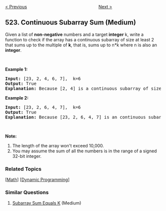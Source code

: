<!--|This file generated by command(leetcode description); DO NOT EDIT.    |-->
<!--+----------------------------------------------------------------------+-->
<!--|@author    Openset <openset.wang@gmail.com>                           |-->
<!--|@link      https://github.com/openset                                 |-->
<!--|@home      https://github.com/openset/leetcode                        |-->
<!--+----------------------------------------------------------------------+-->

[< Previous](https://github.com/openset/leetcode/tree/master/problems/longest-uncommon-subsequence-ii "Longest Uncommon Subsequence II")
　　　　　　　　　　　　　　　　
[Next >](https://github.com/openset/leetcode/tree/master/problems/longest-word-in-dictionary-through-deleting "Longest Word in Dictionary through Deleting")

## 523. Continuous Subarray Sum (Medium)

<p>Given a list of <b>non-negative</b> numbers and a target <b>integer</b> k, write a function to check if the array has a continuous subarray of size at least 2 that sums up to the multiple of <b>k</b>, that is, sums up to n*k where n is also an <b>integer</b>.</p>

<p>&nbsp;</p>

<p><b>Example 1:</b></p>

<pre>
<b>Input:</b> [23, 2, 4, 6, 7],  k=6
<b>Output:</b> True
<b>Explanation:</b> Because [2, 4] is a continuous subarray of size 2 and sums up to 6.
</pre>

<p><b>Example 2:</b></p>

<pre>
<b>Input:</b> [23, 2, 6, 4, 7],  k=6
<b>Output:</b> True
<b>Explanation:</b> Because [23, 2, 6, 4, 7] is an continuous subarray of size 5 and sums up to 42.
</pre>

<p>&nbsp;</p>

<p><b>Note:</b></p>

<ol>
	<li>The length of the array won&#39;t exceed 10,000.</li>
	<li>You may assume the sum of all the numbers is in the range of a signed 32-bit integer.</li>
</ol>

### Related Topics
  [[Math](https://github.com/openset/leetcode/tree/master/tag/math/README.md)]
  [[Dynamic Programming](https://github.com/openset/leetcode/tree/master/tag/dynamic-programming/README.md)]

### Similar Questions
  1. [Subarray Sum Equals K](https://github.com/openset/leetcode/tree/master/problems/subarray-sum-equals-k) (Medium)
